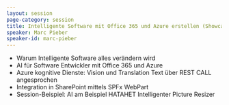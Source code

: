 ```yaml
---
layout: session
page-category: session
title: Intelligente Software mit Office 365 und Azure erstellen (Showcase)
speaker: Marc Pieber
speaker-id: marc-pieber
---
```


- Warum Intelligente Software alles verändern wird
- AI für Software Entwickler mit Office 365 und Azure
- Azure kognitive Dienste: Vision und Translation Text über REST CALL angesprochen
- Integration in SharePoint mittels SPFx WebPart
- Session-Beispiel: AI am Beispiel HATAHET Intelligenter Picture Resizer